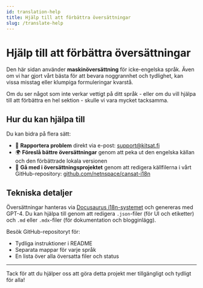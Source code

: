 ```yaml
---
id: translation-help
title: Hjälp till att förbättra översättningar
slug: /translate-help
---
```


# Hjälp till att förbättra översättningar

Den här sidan använder **maskinöversättning** för icke-engelska språk. Även om vi har gjort vårt bästa för att bevara noggrannhet och tydlighet, kan vissa misstag eller klumpiga formuleringar kvarstå.

Om du ser något som inte verkar vettigt på ditt språk - eller om du vill hjälpa till att förbättra en hel sektion - skulle vi vara mycket tacksamma.

## Hur du kan hjälpa till

Du kan bidra på flera sätt:

- 📝 **Rapportera problem** direkt via e-post: [support@kitsat.fi](mailto:support@kitsat.fi)
- 🌍 **Föreslå bättre översättningar** genom att peka ut den engelska källan och den förbättrade lokala versionen
- 🔧 **Gå med i översättningsprojektet** genom att redigera källfilerna i vårt GitHub-repository:
[github.com/netnspace/cansat-i18n](https://github.com/netnspace/cansat-i18n)

## Tekniska detaljer

Översättningar hanteras via [Docusaurus i18n-systemet](https://docusaurus.io/docs/i18n/introduction) och genereras med GPT-4. Du kan hjälpa till genom att redigera `.json`-filer (för UI och etiketter) och `.md` eller `.mdx`-filer (för dokumentation och blogginlägg).

Besök GitHub-repositoryt för:
- Tydliga instruktioner i README
- Separata mappar för varje språk
- En lista över alla översatta filer och status

---

Tack för att du hjälper oss att göra detta projekt mer tillgängligt och tydligt för alla!